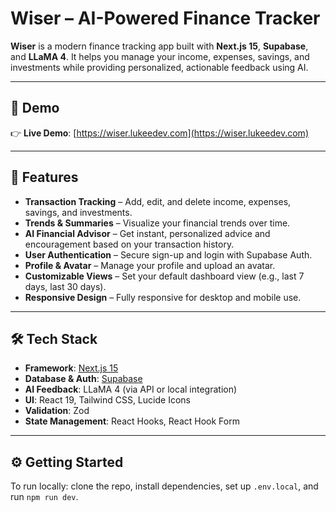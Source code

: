 # Wiser – AI-Powered Finance Tracker

**Wiser** is a modern finance tracking app built with **Next.js 15**, **Supabase**, and **LLaMA 4**. It helps you manage your income, expenses, savings, and investments while providing personalized, actionable feedback using AI.

---

## 🔗 Demo

👉 **Live Demo**: [https://wiser.lukeedev.com](https://wiser.lukeedev.com)

---

## 🚀 Features

- **Transaction Tracking** – Add, edit, and delete income, expenses, savings, and investments.
- **Trends & Summaries** – Visualize your financial trends over time.
- **AI Financial Advisor** – Get instant, personalized advice and encouragement based on your transaction history.
- **User Authentication** – Secure sign-up and login with Supabase Auth.
- **Profile & Avatar** – Manage your profile and upload an avatar.
- **Customizable Views** – Set your default dashboard view (e.g., last 7 days, last 30 days).
- **Responsive Design** – Fully responsive for desktop and mobile use.

---

## 🛠 Tech Stack

- **Framework**: [Next.js 15](https://nextjs.org/)
- **Database & Auth**: [Supabase](https://supabase.com/)
- **AI Feedback**: LLaMA 4 (via API or local integration)
- **UI**: React 19, Tailwind CSS, Lucide Icons
- **Validation**: Zod
- **State Management**: React Hooks, React Hook Form

---

## ⚙️ Getting Started

To run locally: clone the repo, install dependencies, set up `.env.local`, and run `npm run dev`.
